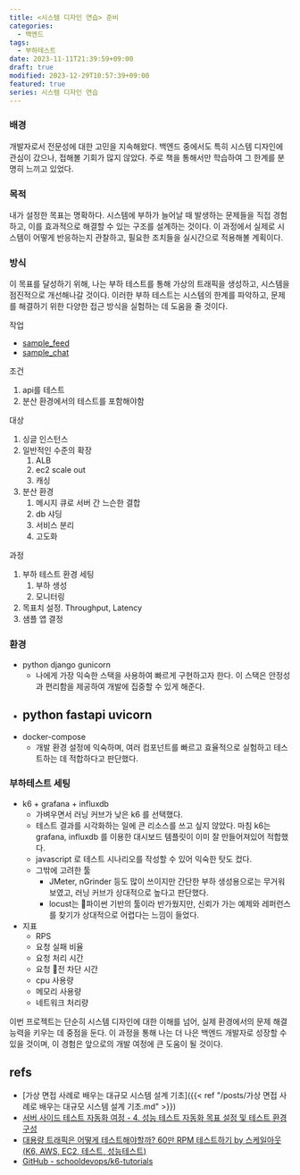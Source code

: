 ```yaml
---
title: <시스템 디자인 연습> 준비
categories:
  - 백엔드
tags:
  - 부하테스트
date: 2023-11-11T21:39:59+09:00
draft: true
modified: 2023-12-29T10:57:39+09:00
featured: true
series: 시스템 디자인 연습
---
```

### 배경
개발자로서 전문성에 대한 고민을 지속해왔다. 백엔드 중에서도 특히 시스템 디자인에 관심이 갔으나, 접해볼 기회가 많지 않았다. 주로 책을 통해서만 학습하여 그 한계를 분명히 느끼고 있었다. 

### 목적
내가 설정한 목표는 명확하다. 시스템에 부하가 늘어날 때 발생하는 문제들을 직접 경험하고, 이를 효과적으로 해결할 수 있는 구조를 설계하는 것이다. 이 과정에서 실제로 시스템이 어떻게 반응하는지 관찰하고, 필요한 조치들을 실시간으로 적용해볼 계획이다.

### 방식
이 목표를 달성하기 위해, 나는 부하 테스트를 통해 가상의 트래픽을 생성하고, 시스템을 점진적으로 개선해나갈 것이다. 이러한 부하 테스트는 시스템의 한계를 파악하고, 문제를 해결하기 위한 다양한 접근 방식을 실험하는 데 도움을 줄 것이다.

작업
- [sample\_feed](https://github.com/chankoo/load-testing-practices/tree/main/sample_feed)
- [sample\_chat](https://github.com/chankoo/load-testing-practices/tree/main/sample_chat)


조건
1. api를 테스트
2. 분산 환경에서의 테스트를 포함해야함 

대상
1. 싱글 인스턴스
2. 일반적인 수준의 확장
	1. ALB
	2. ec2 scale out
	3. 캐싱
3. 분산 환경
	1. 메시지 큐로 서버 간 느슨한 결합
	2. db 샤딩
	3. 서비스 분리
	4. 고도화

과정
1. 부하 테스트 환경 세팅
	1. 부하 생성
	2. 모니터링
2. 목표치 설정. Throughput, Latency 
3. 샘플 앱 결정

### 환경
- python django gunicorn
	- 나에게 가장 익숙한 스택을 사용하여 빠르게 구현하고자 한다. 이 스택은 안정성과 편리함을 제공하여 개발에 집중할 수 있게 해준다.
- python fastapi uvicorn
	- 
- docker-compose
	- 개발 환경 설정에 익숙하며, 여러 컴포넌트를 빠르고 효율적으로 실험하고 테스트하는 데 적합하다고 판단했다.

### 부하테스트 세팅
- k6 + grafana + influxdb
	- 가벼우면서 러닝 커브가 낮은 k6 를 선택했다. 
	- 테스트 결과를 시각화하는 일에 큰 리소스를 쓰고 싶지 않았다. 마침 k6는 grafana, influxdb 를 이용한 대시보드 템플릿이 이미 잘 만들어져있어 적합했다.
	- javascript 로 테스트 시나리오를 작성할 수 있어 익숙한 탓도 컸다.
	- 그밖에 고려한 툴
		- JMeter, nGrinder 등도 많이 쓰이지만 간단한 부하 생성용으로는 무거워보였고, 러닝 커브가 상대적으로 높다고 판단했다.
		- locust는 파이썬 기반의 툴이라 반가웠지만, 신뢰가 가는 예제와 레퍼런스를 찾기가 상대적으로 어렵다는 느낌이 들었다.
- 지표
	- RPS
	- 요청 실패 비율
	- 요청 처리 시간
	- 요청 전 차단 시간
	- cpu 사용량
	- 메모리 사용량
	- 네트워크 처리량

이번 프로젝트는 단순히 시스템 디자인에 대한 이해를 넘어, 실제 환경에서의 문제 해결 능력을 키우는 데 중점을 둔다. 이 과정을 통해 나는 더 나은 백엔드 개발자로 성장할 수 있을 것이며, 이 경험은 앞으로의 개발 여정에 큰 도움이 될 것이다.


## refs
- [가상 면접 사례로 배우는 대규모 시스템 설계 기초]({{< ref "/posts/가상 면접 사례로 배우는 대규모 시스템 설계 기초.md" >}})
- [서버 사이드 테스트 자동화 여정 - 4. 성능 테스트 자동화 목표 설정 및 테스트 환경 구성](https://engineering.linecorp.com/ko/blog/server-side-test-automation-4)
- [대용량 트래픽은 어떻게 테스트해야할까? 60만 RPM 테스트하기 by 스케일아웃 (K6, AWS, EC2, 테스트, 성능테스트)](https://vince-kim.tistory.com/39)
- [GitHub - schooldevops/k6-tutorials](https://github.com/schooldevops/k6-tutorials)

